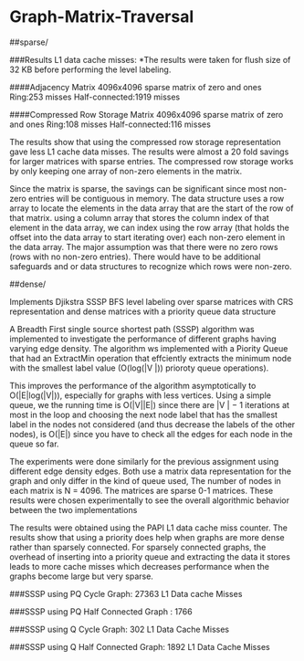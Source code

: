 # Graph-Matrix-Traversal

##sparse/

###Results L1 data cache misses:
*The results were taken for flush size of 32 KB before performing the level labeling.

####Adjacency Matrix 4096x4096 sparse matrix of zero and ones
Ring:253 misses
Half-connected:1919 misses

####Compressed Row Storage Matrix 4096x4096 sparse matrix of zero and ones
Ring:108 misses
Half-connected:116 misses

The results show that using the compressed row storage representation gave less L1
cache data misses. The results were almost a 20 fold savings for larger matrices with sparse
entries. The compressed row storage works by only keeping one array of non-zero elements
in the matrix. 

Since the matrix is sparse, the savings can be significant since most non-zero
entries will be contiguous in memory. The data structure uses a row array to locate the
elements in the data array that are the start of the row of that matrix. using a column array
that stores the column index of that element in the data array, we can index using the row
array (that holds the offset into the data array to start iterating over) each non-zero element
in the data array. The major assumption was that there were no zero rows (rows with no
non-zero entries). There would have to be additional safeguards and or data structures to
recognize which rows were non-zero.

##dense/

Implements Djikstra SSSP BFS level labeling over sparse matrices with CRS representation and dense matrices with a priority queue data structure

A Breadth First single source shortest path (SSSP) algorithm was implemented
to investigate the performance of different graphs having varying edge density.
The algorithm ws implemented with a Piority Queue that had an ExtractMin operation
that effciently extracts the minimum node with the smallest label value (O(log(|V |)) prioroty
queue operations). 

This improves the performance of the algorithm asymptotically to
O(|E|log(|V|)), especially for graphs with less vertices. Using a simple queue, we the running
time is O(|V||E|) since there are |V | − 1 iterations at most in the loop and choosing the
next node label that has the smallest label in the nodes not considered (and thus decrease
the labels of the other nodes), is O(|E|) since you have to check all the edges for each node
in the queue so far.


The experiments were done similarly for the previous assignment using different edge
density edges. Both use a matrix data representation for the graph and only differ in the
kind of queue used, The number of nodes in each matrix is N = 4096. The matrices are
sparse 0-1 matrices. These results were chosen experimentally to see the overall algorithmic
behavior between the two implementations

The results were obtained using the PAPI L1 data cache miss counter. The results show
that using a priority does help when graphs are more dense rather than sparsely connected.
For sparsely connected graphs, the overhead of inserting into a priority queue and extracting
the data it stores leads to more cache misses which decreases performance when the graphs
become large but very sparse.

###SSSP using PQ Cycle Graph:
27363 L1 Data cache Misses

###SSSP using PQ Half Connected Graph :
1766

###SSSP using Q Cycle Graph:
302 L1 Data Cache Misses

###SSSP using Q Half Connected Graph:
1892 L1 Data Cache Misses
